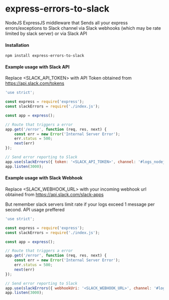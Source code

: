 # express-errors-to-slack
NodeJS ExpressJS middleware that Sends all your express errors/exceptions to Slack channel via Slack webhooks (which may be rate limited by slack server) or via Slack API

#### Installation
``
npm install express-errors-to-slack
``

#### Example usage with Slack API
Replace <SLACK_API_TOKEN> with API Token obtained from https://api.slack.com/tokens
```javascript
'use strict';

const express = require('express');
const slackErrors = require('./index.js');

const app = express();

// Route that triggers a error
app.get('/error', function (req, res, next) {
    const err = new Error('Internal Server Error');
    err.status = 500;
    next(err)
});

// Send error reporting to Slack
app.use(slackErrors({ token: '<SLACK_API_TOKEN>', channel: '#logs_nodejs' }));
app.listen(3000);

```


#### Example usage with Slack Webhook
Replace <SLACK_WEBHOOK_URL> with your incoming webhook url obtained from https://api.slack.com/slack-apps

But remember slack servers limit rate if your logs exceed 1 message per second. API usage preffered 

```javascript
'use strict';

const express = require('express');
const slackErrors = require('./index.js');

const app = express();

// Route that triggers a error
app.get('/error', function (req, res, next) {
    const err = new Error('Internal Server Error');
    err.status = 500;
    next(err)
});

// Send error reporting to Slack
app.use(slackErrors({ webhookUri: '<SLACK_WEBHOOK_URL>', channel: '#logs_nodejs' }));
app.listen(3000);

```